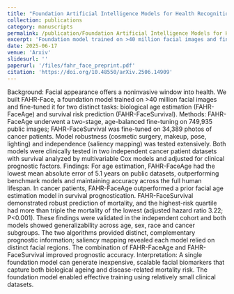 ```yaml
---
title: "Foundation Artificial Intelligence Models for Health Recognition Using Face Photographs (FAHR-Face)"
collection: publications
category: manuscripts
permalink: /publication/Foundation Artificial Intelligence Models for Health Recognition Using Face Photographs (FAHR-Face)
excerpt: 'Foundation model trained on >40 million facial images and fine-tuned it for two distinct tasks: biological age estimation (FAHR-FaceAge) and survival risk prediction (FAHR-FaceSurvival).'
date: 2025-06-17
venue: 'Arxiv'
slidesurl: ''
paperurl: '/files/fahr_face_preprint.pdf'
citation: 'https://doi.org/10.48550/arXiv.2506.14909'
---
```


Background: Facial appearance offers a noninvasive window into health. We built FAHR-Face, a foundation model trained on >40 million facial images and fine-tuned it for two distinct tasks: biological age estimation (FAHR-FaceAge) and survival risk prediction (FAHR-FaceSurvival).
Methods: FAHR-FaceAge underwent a two-stage, age-balanced fine-tuning on 749,935 public images; FAHR-FaceSurvival was fine-tuned on 34,389 photos of cancer patients. Model robustness (cosmetic surgery, makeup, pose, lighting) and independence (saliency mapping) was tested extensively. Both models were clinically tested in two independent cancer patient datasets with survival analyzed by multivariable Cox models and adjusted for clinical prognostic factors.
Findings: For age estimation, FAHR-FaceAge had the lowest mean absolute error of 5.1 years on public datasets, outperforming benchmark models and maintaining accuracy across the full human lifespan. In cancer patients, FAHR-FaceAge outperformed a prior facial age estimation model in survival prognostication. FAHR-FaceSurvival demonstrated robust prediction of mortality, and the highest-risk quartile had more than triple the mortality of the lowest (adjusted hazard ratio 3.22; P<0.001). These findings were validated in the independent cohort and both models showed generalizability across age, sex, race and cancer subgroups. The two algorithms provided distinct, complementary prognostic information; saliency mapping revealed each model relied on distinct facial regions. The combination of FAHR-FaceAge and FAHR-FaceSurvival improved prognostic accuracy.
Interpretation: A single foundation model can generate inexpensive, scalable facial biomarkers that capture both biological ageing and disease-related mortality risk. The foundation model enabled effective training using relatively small clinical datasets.